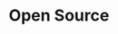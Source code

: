 ---
title: Open Source
slug: open-source
createdAt: 2022-04-01T20:28:14.000Z
updatedAt: 2022-04-15T02:07:22.000Z
---